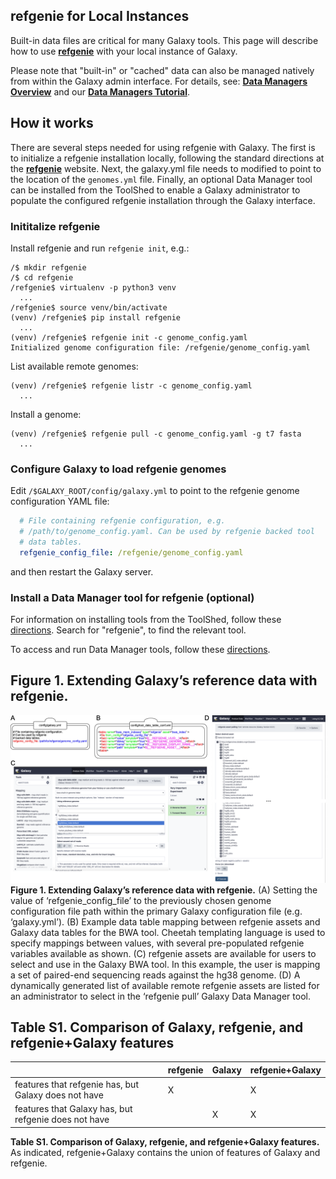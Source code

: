 ## refgenie for Local Instances

Built-in data files are critical for many Galaxy tools. This page will describe how to use **[refgenie](http://refgenie.databio.org/)** with your local instance of Galaxy.

Please note that "built-in" or "cached" data can also be managed natively from within the Galaxy admin interface. For details, see: **[Data Managers Overview](/admin/tools/data-managers/)** and our **[Data Managers Tutorial](https://github.com/galaxyproject/dagobah-training/blob/2017-montpellier/sessions/05-reference-genomes/ex1-reference-genomes.md)**.

## How it works

There are several steps needed for using refgenie with Galaxy. The first is to initialize a refgenie installation locally, following the standard directions at the **[refgenie](http://refgenie.databio.org/)** website. Next, the galaxy.yml file needs to modified to point to the location of the `genomes.yml` file. Finally, an optional Data Manager tool can be installed from the ToolShed to enable a Galaxy administrator to populate the configured refgenie installation through the Galaxy interface.

### Inititalize refgenie

Install refgenie and run `refgenie init`, e.g.:

```shell
/$ mkdir refgenie
/$ cd refgenie
/refgenie$ virtualenv -p python3 venv
  ...
/refgenie$ source venv/bin/activate
(venv) /refgenie$ pip install refgenie
  ...
(venv) /refgenie$ refgenie init -c genome_config.yaml
Initialized genome configuration file: /refgenie/genome_config.yaml
```

List available remote genomes:

```shell
(venv) /refgenie$ refgenie listr -c genome_config.yaml
  ...
```

Install a genome:

```shell
(venv) /refgenie$ refgenie pull -c genome_config.yaml -g t7 fasta
  ...
```

### Configure Galaxy to load refgenie genomes

Edit `/$GALAXY_ROOT/config/galaxy.yml` to point to the refgenie genome configuration YAML file:

```yml
  # File containing refgenie configuration, e.g.
  # /path/to/genome_config.yaml. Can be used by refgenie backed tool
  # data tables.
  refgenie_config_file: /refgenie/genome_config.yaml
```

and then restart the Galaxy server.


### Install a Data Manager tool for refgenie (optional)

For information on installing tools from the ToolShed, follow these [directions](/admin/tools/add-tool-from-toolshed-tutorial/). Search for "refgenie", to find the relevant tool.

To access and run Data Manager tools, follow these [directions](/admin/tools/data-managers/).

## Figure 1. Extending Galaxy’s reference data with refgenie.

![Figure 1. Extending Galaxy’s reference data with refgenie](./galaxy-refgenie-figure-1.png)
**Figure 1. Extending Galaxy’s reference data with refgenie.** (A) Setting the value of ‘refgenie_config_file’ to the previously chosen genome configuration file path within the primary Galaxy configuration file (e.g. ‘galaxy.yml’). (B) Example data table mapping between refgenie assets and Galaxy data tables for the BWA tool. Cheetah templating language is used to specify mappings between values, with several pre-populated refgenie variables available as shown. (C) refgenie assets are available for users to select and use in the Galaxy BWA tool. In this example, the user is mapping a set of paired-end sequencing reads against the hg38 genome. (D) A dynamically generated list of available remote refgenie assets are listed for an administrator to select in the ‘refgenie pull’ Galaxy Data Manager tool.


## Table S1. Comparison of Galaxy, refgenie, and refgenie+Galaxy features  

|   |refgenie|Galaxy|refgenie+Galaxy|
|---|--------|------|---------------|
|features that refgenie has, but Galaxy does not have | X |   | X|
|features that Galaxy has, but refgenie does not have |   | X | X|

**Table S1. Comparison of Galaxy, refgenie, and refgenie+Galaxy features.** As indicated, refgenie+Galaxy contains the union of features of Galaxy and refgenie.
